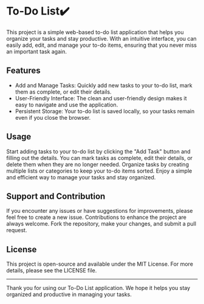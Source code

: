 # To-Do List✔️
This project is a simple web-based to-do list application that helps you organize your tasks and stay productive. With an intuitive interface, you can easily add, edit, and manage your to-do items, ensuring that you never miss an important task again.

## Features
* Add and Manage Tasks: Quickly add new tasks to your to-do list, mark them as complete, or edit their details.
* User-Friendly Interface: The clean and user-friendly design makes it easy to navigate and use the application.
* Persistent Storage: Your to-do list is saved locally, so your tasks remain even if you close the browser.

## Usage
Start adding tasks to your to-do list by clicking the "Add Task" button and filling out the details.
You can mark tasks as complete, edit their details, or delete them when they are no longer needed.
Organize tasks by creating multiple lists or categories to keep your to-do items sorted.
Enjoy a simple and efficient way to manage your tasks and stay organized.

## Support and Contribution
If you encounter any issues or have suggestions for improvements, please feel free to create a new issue. Contributions to enhance the project are always welcome. Fork the repository, make your changes, and submit a pull request.

## License
This project is open-source and available under the MIT License. For more details, please see the LICENSE file.

***
Thank you for using our To-Do List application. We hope it helps you stay organized and productive in managing your tasks.
